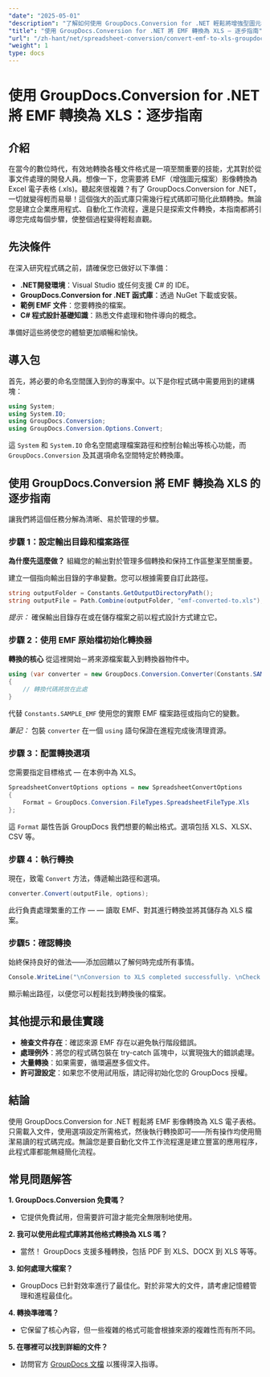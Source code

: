 ```yaml
---
"date": "2025-05-01"
"description": "了解如何使用 GroupDocs.Conversion for .NET 輕鬆將增強型圖元檔案 (EMF) 轉換為 Excel (.xls) 格式。請遵循這份包含程式碼範例和最佳實踐的綜合指南。"
"title": "使用 GroupDocs.Conversion for .NET 將 EMF 轉換為 XLS — 逐步指南"
"url": "/zh-hant/net/spreadsheet-conversion/convert-emf-to-xls-groupdocs-net-guide/"
"weight": 1
type: docs
---
```

# 使用 GroupDocs.Conversion for .NET 將 EMF 轉換為 XLS：逐步指南

## 介紹

在當今的數位時代，有效地轉換各種文件格式是一項至關重要的技能，尤其對於從事文件處理的開發人員。想像一下，您需要將 EMF（增強圖元檔案）影像轉換為 Excel 電子表格 (.xls)。聽起來很複雜？有了 GroupDocs.Conversion for .NET，一切就變得輕而易舉！這個強大的函式庫只需幾行程式碼即可簡化此類轉換。無論您是建立企業應用程式、自動化工作流程，還是只是探索文件轉換，本指南都將引導您完成每個步驟，使整個過程變得輕鬆直觀。

## 先決條件

在深入研究程式碼之前，請確保您已做好以下準備：

- **.NET開發環境**：Visual Studio 或任何支援 C# 的 IDE。
- **GroupDocs.Conversion for .NET 函式庫**：透過 NuGet 下載或安裝。
- **範例 EMF 文件**：您要轉換的檔案。
- **C# 程式設計基礎知識**：熟悉文件處理和物件導向的概念。

準備好這些將使您的體驗更加順暢和愉快。

## 導入包

首先，將必要的命名空間匯入到你的專案中。以下是你程式碼中需要用到的建構塊：

```csharp
using System;
using System.IO;
using GroupDocs.Conversion;
using GroupDocs.Conversion.Options.Convert;
```

這 `System` 和 `System.IO` 命名空間處理檔案路徑和控制台輸出等核心功能，而 `GroupDocs.Conversion` 及其選項命名空間特定於轉換庫。


## 使用 GroupDocs.Conversion 將 EMF 轉換為 XLS 的逐步指南

讓我們將這個任務分解為清晰、易於管理的步驟。

### 步驟 1：設定輸出目錄和檔案路徑

**為什麼先這麼做？** 組織您的輸出對於管理多個轉換和保持工作區整潔至關重要。

建立一個指向輸出目錄的字串變數。您可以根據需要自訂此路徑。

```csharp
string outputFolder = Constants.GetOutputDirectoryPath();
string outputFile = Path.Combine(outputFolder, "emf-converted-to.xls");
```

*提示：* 確保輸出目錄存在或在儲存檔案之前以程式設計方式建立它。


### 步驟 2：使用 EMF 原始檔初始化轉換器

**轉換的核心** 從這裡開始－將來源檔案載入到轉換器物件中。

```csharp
using (var converter = new GroupDocs.Conversion.Converter(Constants.SAMPLE_EMF))
{
    // 轉換代碼將放在此處
}
```

代替 `Constants.SAMPLE_EMF` 使用您的實際 EMF 檔案路徑或指向它的變數。

*筆記：* 包裝 `converter` 在一個 `using` 語句保證在進程完成後清理資源。


### 步驟 3：配置轉換選項

您需要指定目標格式 — 在本例中為 XLS。

```csharp
SpreadsheetConvertOptions options = new SpreadsheetConvertOptions
{
    Format = GroupDocs.Conversion.FileTypes.SpreadsheetFileType.Xls
};
```

這 `Format` 屬性告訴 GroupDocs 我們想要的輸出格式。選項包括 XLS、XLSX、CSV 等。


### 步驟 4：執行轉換

現在，致電 `Convert` 方法，傳遞輸出路徑和選項。

```csharp
converter.Convert(outputFile, options);
```

此行負責處理繁重的工作 — — 讀取 EMF、對其進行轉換並將其儲存為 XLS 檔案。


### 步驟5：確認轉換

始終保持良好的做法——添加回饋以了解何時完成所有事情。

```csharp
Console.WriteLine("\nConversion to XLS completed successfully. \nCheck output in {0}", outputFolder);
```

顯示輸出路徑，以便您可以輕鬆找到轉換後的檔案。


## 其他提示和最佳實踐

- **檢查文件存在**：確認來源 EMF 存在以避免執行階段錯誤。
- **處理例外**：將您的程式碼包裝在 try-catch 區塊中，以實現強大的錯誤處理。
- **大量轉換**：如果需要，循環遍歷多個文件。
- **許可證設定**：如果您不使用試用版，請記得初始化您的 GroupDocs 授權。


## 結論

使用 GroupDocs.Conversion for .NET 輕鬆將 EMF 影像轉換為 XLS 電子表格。只需載入文件，使用選項設定所需格式，然後執行轉換即可——所有操作均使用簡潔易讀的程式碼完成。無論您是要自動化文件工作流程還是建立豐富的應用程序，此程式庫都能無縫簡化流程。


## 常見問題解答

**1. GroupDocs.Conversion 免費嗎？**  

- 它提供免費試用，但需要許可證才能完全無限制地使用。

**2. 我可以使用此程式庫將其他格式轉換為 XLS 嗎？**  

- 當然！ GroupDocs 支援多種轉換，包括 PDF 到 XLS、DOCX 到 XLS 等等。

**3. 如何處理大檔案？**  

- GroupDocs 已針對效率進行了最佳化。對於非常大的文件，請考慮記憶體管理和進程最佳化。

**4. 轉換準確嗎？**  

- 它保留了核心內容，但一些複雜的格式可能會根據來源的複雜性而有所不同。

**5. 在哪裡可以找到詳細的文件？**  

- 訪問官方 [GroupDocs 文檔](https://docs.groupdocs.com/conversion/net/) 以獲得深入指導。